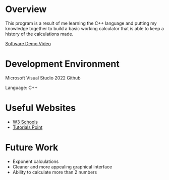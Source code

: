 # Overview

This program is a result of me learning the C++ language and putting my knowledge together to build a basic working calculator that is able to keep a history of the calculations made.

[Software Demo Video](https://youtu.be/dDs9X_wuo0E)

# Development Environment

Microsoft Visual Studio 2022
Github

Language: C++

# Useful Websites

- [W3 Schools](w3schools.com)
- [Tutorials Point](tutorialspoint.com)

# Future Work

- Exponent calculations
- Cleaner and more appealing graphical interface
- Ability to calculate more than 2 numbers
